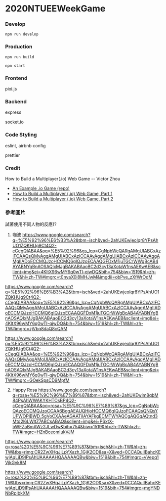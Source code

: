 # 2020NTUEEWeekGame

### Develop

`npm run develop`

### Production

`npm run build`

`npm start`

### Frontend

pixi.js

### Backend

express

socket.io

### Code Styling

eslint, airbnb config

prettier

### Credit

How to Build a Multiplayer(.io) Web Game -- Victor Zhou

- [An Example .io Game (repo)](https://github.com/vzhou842/example-.io-game?fbclid=IwAR061_dsMndxhigruwewlpbtMx48hR2NL29rsbB3CWoRuMR906lpXMPtfSg)
- [How to Build a Multiplayer (.io) Web Game, Part 1](https://victorzhou.com/blog/build-an-io-game-part-1/?fbclid=IwAR061_dsMndxhigruwewlpbtMx48hR2NL29rsbB3CWoRuMR906lpXMPtfSg)
- [How to Build a Multiplayer (.io) Web Game, Part 2](https://victorzhou.com/blog/build-an-io-game-part-2/)


### 參考圖片

試著使用不同人物的反應(?
1. 咖波
 https://www.google.com/search?q=%E5%92%96%E6%B3%A2&tbm=isch&ved=2ahUKEwjeoIqr8YPsAhUO1ZQKHUg9Ct4Q2-cCegQIABAA&oq=%E5%92%96&gs_lcp=CgNpbWcQARgAMgUIABCxAzIFCAAQsQMyAggAMgUIABCxAzICCAAyAggAMgUIABCxAzICCAAyAggAMgIIADoECCMQJzoHCCMQ6gIQJzoECAAQGFDxM1juTGCrWWgBcAB4AYABNYgBnAOSAQIxMJgBAKABAaoBC2d3cy13aXotaW1nsAEKwAEB&sclient=img&ei=4KltX96wMY6q0wTI-qjwDQ&bih=754&biw=1519&hl=zh-TW&hl=zh-TW#imgrc=t0nyaX0i8MHJwM&imgdii=obPve_zXfWrOdM
 
 https://www.google.com/search?q=%E5%92%96%E6%B3%A2&tbm=isch&ved=2ahUKEwjeoIqr8YPsAhUO1ZQKHUg9Ct4Q2-cCegQIABAA&oq=%E5%92%96&gs_lcp=CgNpbWcQARgAMgUIABCxAzIFCAAQsQMyAggAMgUIABCxAzICCAAyAggAMgUIABCxAzICCAAyAggAMgIIADoECCMQJzoHCCMQ6gIQJzoECAAQGFDxM1juTGCrWWgBcAB4AYABNYgBnAOSAQIxMJgBAKABAaoBC2d3cy13aXotaW1nsAEKwAEB&sclient=img&ei=4KltX96wMY6q0wTI-qjwDQ&bih=754&biw=1519&hl=zh-TW&hl=zh-TW#imgrc=zjVbq8daQ8cQAM
 
 https://www.google.com/search?q=%E5%92%96%E6%B3%A2&tbm=isch&ved=2ahUKEwjeoIqr8YPsAhUO1ZQKHUg9Ct4Q2-cCegQIABAA&oq=%E5%92%96&gs_lcp=CgNpbWcQARgAMgUIABCxAzIFCAAQsQMyAggAMgUIABCxAzICCAAyAggAMgUIABCxAzICCAAyAggAMgIIADoECCMQJzoHCCMQ6gIQJzoECAAQGFDxM1juTGCrWWgBcAB4AYABNYgBnAOSAQIxMJgBAKABAaoBC2d3cy13aXotaW1nsAEKwAEB&sclient=img&ei=4KltX96wMY6q0wTI-qjwDQ&bih=754&biw=1519&hl=zh-TW&hl=zh-TW#imgrc=GOekSpsCD9MpfM

2. Happy Rosa
 https://www.google.com/search?q=rosa+%E5%9C%96%E7%89%87&tbm=isch&ved=2ahUKEwim8qbM84PsAhWWAKYKHTOsBP4Q2-cCegQIABAA&oq=rosa+%E5%9C%96%E7%89%87&gs_lcp=CgNpbWcQAzoECCMQJzoCCAA6BggAEAUQHjoHCCMQ6gIQJzoFCAAQsQNQsYUFWOPiBWD_5gVoCXAAeAGAATiIAYAFkgECMTWYAQCgAQGqAQtnd3Mtd2l6LWltZ7ABCsABAQ&sclient=img&ei=P6xtX-bWFZaBmAWz2JLwDw&bih=754&biw=1519&hl=zh-TW&hl=zh-TW#imgrc=HZnBceomIukVJM
 
 https://www.google.com/search?q=rosa%20%E5%9C%96%E7%89%87&tbm=isch&hl=zh-TW&hl=zh-TW&tbs=rimg:CR2ZwXHqJiLpYXazh_1GjK2OD&sa=X&ved=0CCAQuIIBahcKEwjAqLiD9IPsAhUAAAAAHQAAAAAQBw&biw=1519&bih=754#imgrc=yVepq1VjkGyk8M
 
 https://www.google.com/search?q=rosa%20%E5%9C%96%E7%89%87&tbm=isch&hl=zh-TW&hl=zh-TW&tbs=rimg:CR2ZwXHqJiLpYXazh_1GjK2OD&sa=X&ved=0CCAQuIIBahcKEwjAqLiD9IPsAhUAAAAAHQAAAAAQBw&biw=1519&bih=754#imgrc=mgYNDNbRpIbkXM
